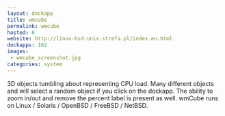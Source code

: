 ```yaml
---
layout: dockapp
title: wmcube
permalink: wmcube
hosted: 0
website: http://linux-bsd-unix.strefa.pl/index.en.html
dockapps: 162
images:
 - wmcube_screenshot.jpg
categories: system
---
```

3D objects tumbling about representing CPU load. Many different objects and
will select a random object if you click on the dockapp. The ability to zoom
in/out and remove the percent label is present as well. wmCube runs on Linux /
Solaris / OpenBSD / FreeBSD / NetBSD.